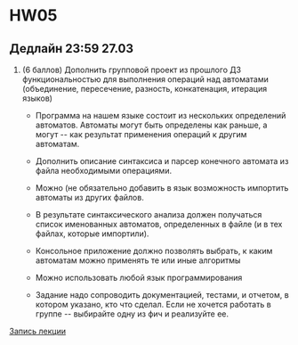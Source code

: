 # HW05

## Дедлайн 23:59 27.03

1. (6 баллов) Дополнить групповой проект из прошлого ДЗ функциональностью для выполнения операций над автоматами (объединение, пересечение, разность, конкатенация, итерация языков)

    * Программа на нашем языке состоит из нескольких определений автоматов. Автоматы могут быть определены как раньше, а могут -- как результат применения операций к другим автоматам.
    * Дополнить описание синтаксиса и парсер конечного автомата из файла необходимыми операциями.
    * Можно (не обязательно добавить в язык возможность импортить автоматы из других файлов.
    * В результате синтаксического анализа должен получаться список именованных автоматов, определенных в файле (и в тех файлах, которые импортили).

    * Консольное приложение должно позволять выбрать, к каким автоматам можно применять те или иные алгоритмы

    * Можно использовать любой язык программирования

    * Задание надо сопроводить документацией, тестами, и отчетом, в котором указано, кто что сделал. Если не хочется работать в группе -- выбирайте одну из фич и реализуйте ее.


[Запись лекции](https://drive.google.com/file/d/11LNXc99v5ub-wJBGctb6lm-dnzscfX77/view?usp=sharing)

